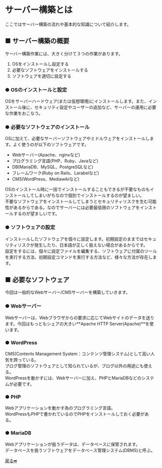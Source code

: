 # サーバー構築とは

ここではサーバー構築の流れや基本的な知識について紹介します。

## ■ サーバー構築の概要

サーバー構築作業には、大きく分けて３つの作業があります。

1. OSをインストールし設定する
1. 必要なソフトウェアをインストールする
1. ソフトウェアを適切に設定する

### ● OSのインストールと設定

OSをサーバーハードウェア(または仮想環境)にインストールします。また、インストール後に、セキュリティ設定やユーザーの追加など、サーバーの運用に必要な作業をおこなう。

### ● 必要なソフトウェアのインストール

OSに加えて、必要なサーバーソフトウェアやミドルウェアをインストールします。よく使うのが以下のソフトウェアです。

- Webサーバー(Apache、nginxなど)
- プログラミング言語(PHP、Ruby、Javaなど)
- DB(MariaDB、MySQL、PostgreSQLなど)
- フレームワーク(Ruby on Rails、Larabelなど)
- CMS(WordPress、Mediawikiなど)

OSのインストール時に一括でインストールすることもできるが不要なものもインストールしてしまいがちなので個別でインストールするのが望ましい。  
不要なソフトウェアをインストールしてしまうとセキュリティリスクを生む可能性があるからである。なのでサーバーには必要最低限のソフトウェアをインストールするのが望ましいです。

### ● ソフトウェアの設定

インストールしたソフトウェアを個々に設定します。初期設定のままではセキュリティリスクが発生したり、日本語が正しく扱えない場合があるからです。  
設定をするには、個々に設定ファイルを編集する、ソフトウェアに付属のツールを実行する方法、初期設定コマンドを実行する方法など、様々な方法が存在します。

## ■ 必要なソフトウェア

今回は一般的なWebサーバー/CMSサーバーを構築していきます。

### ● Webサーバー

Webサーバーは、Webブラウザからの要求に応じてWebサイトのデータを送ります。今回はもっともシェアの大きい**Apache HTTP Server(Apache)**を使います。

### ● WordPress

CMS(Contents Management System：コンテンツ管理システム)として高い人気を誇っている。  
ブログ管理のソフトウェアとして知られているが、ブログ以外の用途にも使える。  
WordPressを動かすには、Webサーバーに加え、PHPとMariaDBなどのシステムが必要です。

### ● PHP

Webアプリケーションを動かす為のプログラミング言語。  
WordPressもPHPで書かれているのでPHPをインストールしておく必要がある。  

### ● MariaDB

Webアプリケーションが扱うデータは、データベースに保管されます。  
データベースを扱うソフトウェアをデータベース管理システム(DBMS)と呼ぶ。

<a href="../../README.md">戻る➡︎</a>

